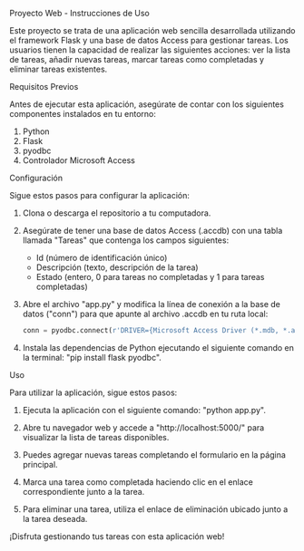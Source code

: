 Proyecto Web - Instrucciones de Uso

Este proyecto se trata de una aplicación web sencilla desarrollada utilizando el framework Flask y una base de datos Access para gestionar tareas. Los usuarios tienen la capacidad de realizar las siguientes acciones: ver la lista de tareas, añadir nuevas tareas, marcar tareas como completadas y eliminar tareas existentes.

Requisitos Previos

Antes de ejecutar esta aplicación, asegúrate de contar con los siguientes componentes instalados en tu entorno:

1. Python
2. Flask
3. pyodbc
4. Controlador Microsoft Access

Configuración

Sigue estos pasos para configurar la aplicación:

1. Clona o descarga el repositorio a tu computadora.

2. Asegúrate de tener una base de datos Access (.accdb) con una tabla llamada "Tareas" que contenga los campos siguientes:
   - Id (número de identificación único)
   - Descripción (texto, descripción de la tarea)
   - Estado (entero, 0 para tareas no completadas y 1 para tareas completadas)

3. Abre el archivo "app.py" y modifica la línea de conexión a la base de datos ("conn") para que apunte al archivo .accdb en tu ruta local:
   
   ```python
   conn = pyodbc.connect(r'DRIVER={Microsoft Access Driver (*.mdb, *.accdb)};' r'DBQ=/ruta/a/tu/ArchivoDB.accdb;')
   ```

4. Instala las dependencias de Python ejecutando el siguiente comando en la terminal: "pip install flask pyodbc".

Uso

Para utilizar la aplicación, sigue estos pasos:

1. Ejecuta la aplicación con el siguiente comando: "python app.py".

2. Abre tu navegador web y accede a "http://localhost:5000/" para visualizar la lista de tareas disponibles.

3. Puedes agregar nuevas tareas completando el formulario en la página principal.

4. Marca una tarea como completada haciendo clic en el enlace correspondiente junto a la tarea.

5. Para eliminar una tarea, utiliza el enlace de eliminación ubicado junto a la tarea deseada.

¡Disfruta gestionando tus tareas con esta aplicación web!
